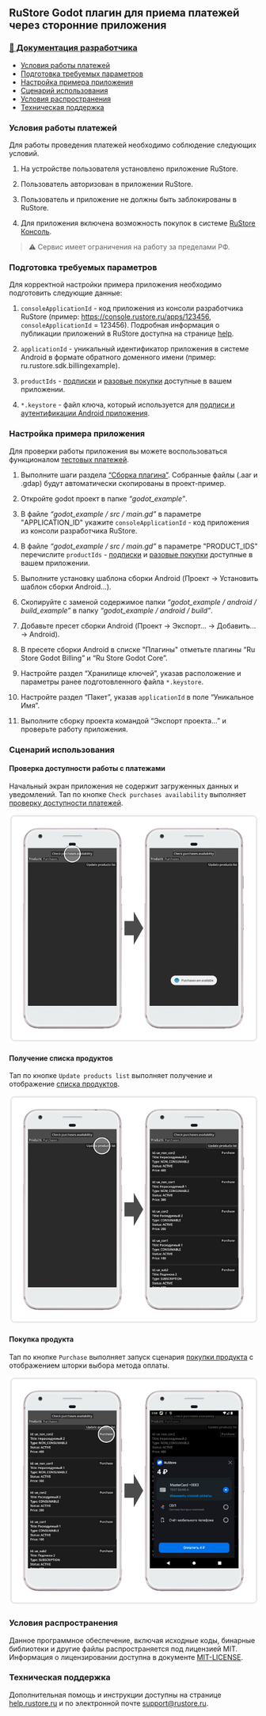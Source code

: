 ## RuStore Godot плагин для приема платежей через сторонние приложения

### [🔗 Документация разработчика](https://help.rustore.ru/rustore/for_developers/developer-documentation/sdk_payments/godot)

- [Условия работы платежей](#Условия-работы-платежей)
- [Подготовка требуемых параметров](#Подготовка-требуемых-параметров)
- [Настройка примера приложения](#Настройка-примера-приложения)
- [Сценарий использования](#Сценарий-использования)
- [Условия распространения](#Условия-распространения)
- [Техническая поддержка](#Техническая-поддержка)


### Условия работы платежей

Для работы проведения платежей необходимо соблюдение следующих условий.

1. На устройстве пользователя установлено приложение RuStore.

2. Пользователь авторизован в приложении RuStore.

3. Пользователь и приложение не должны быть заблокированы в RuStore.

4. Для приложения включена возможность покупок в системе [RuStore Консоль](https://console.rustore.ru/).

> ⚠️ Сервис имеет ограничения на работу за пределами РФ.


### Подготовка требуемых параметров

Для корректной настройки примера приложения необходимо подготовить следующие данные:

1. `consoleApplicationId` - код приложения из консоли разработчика RuStore (пример: https://console.rustore.ru/apps/123456, `consoleApplicationId` = 123456). Подробная информация о публикации приложений в RuStore доступна на странице [help](https://help.rustore.ru/rustore/for_developers/publishing_and_verifying_apps).

2. `applicationId` - уникальный идентификатор приложения в системе Android в формате обратного доменного имени (пример: ru.rustore.sdk.billingexample).

3. `productIds` - [подписки](https://www.rustore.ru/help/developers/monetization/create-app-subscription/) и [разовые покупки](https://www.rustore.ru/help/developers/monetization/create-paid-product-in-application/) доступные в вашем приложении.

4. `*.keystore` - файл ключа, который используется для [подписи и аутентификации Android приложения](https://www.rustore.ru/help/developers/publishing-and-verifying-apps/app-publication/apk-signature/).


###  Настройка примера приложения

Для проверки работы приложения вы можете воспользоваться функционалом [тестовых платежей](https://www.rustore.ru/help/developers/monetization/sandbox).

1. Выполните шаги раздела [“Сборка плагина”](../README.md). Собранные файлы (.aar и .gdap) будут автоматически скопированы в проект-пример.

2. Откройте godot проект в папке _“godot_example”_.

3. В файле _“godot_example / src / main.gd”_ в параметре "APPLICATION_ID" укажите `consoleApplicationId` - код приложения из консоли разработчика RuStore.

4. В файле _“godot_example / src / main.gd”_ в параметре "PRODUCT_IDS" перечислите `productIds` - [подписки](https://www.rustore.ru/help/developers/monetization/create-app-subscription/) и [разовые покупки](https://www.rustore.ru/help/developers/monetization/create-paid-product-in-application/) доступные в вашем приложении.

5. Выполните установку шаблона сборки Android (Проект → Установить шаблон сборки Android...).

6. Скопируйте с заменой содержимое папки _“godot_example / android / build_example”_ в папку _“godot_example / android / build”_.

7. Добавьте пресет сборки Android (Проект → Экспорт... → Добавить... → Android).

8. В пресете сборки Android в списке "Плагины" отметьте плагины “Ru Store Godot Billing” и “Ru Store Godot Core”.

9. Настройте раздел “Хранилище ключей”, указав расположение и параметры ранее подготовленного файла `*.keystore`.

10. Настройте раздел “Пакет”, указав `applicationId` в поле “Уникальное Имя”.

11. Выполните сборку проекта командой “Экспорт проекта...” и проверьте работу приложения.


### Сценарий использования

#### Проверка доступности работы с платежами

Начальный экран приложения не содержит загруженных данных и уведомлений. Тап по кнопке `Check purchases availability` выполняет [проверку доступности платежей](https://www.rustore.ru/help/sdk/payments/checkpurchasesavailability).

![Проверка доступности платежей](images/02_check_purchases_availability.png)


#### Получение списка продуктов

Тап по кнопке `Update products list` выполняет получение и отображение [списка продуктов](https://www.rustore.ru/help/sdk/payments/getproducts).

![Получение списка продуктов](images/03_update_products_list.png)


#### Покупка продукта

Тап по кнопке `Purchase` выполняет запуск сценария [покупки продукта](https://www.rustore.ru/help/sdk/payments/purchaseproduct) с отображением шторки выбора метода оплаты.

![Покупка продукта](images/04_purchase.png)


### Условия распространения

Данное программное обеспечение, включая исходные коды, бинарные библиотеки и другие файлы распространяется под лицензией MIT. Информация о лицензировании доступна в документе [MIT-LICENSE](../MIT-LICENSE.txt).


### Техническая поддержка

Дополнительная помощь и инструкции доступны на странице [help.rustore.ru](https://help.rustore.ru/) и по электронной почте [support@rustore.ru](mailto:support@rustore.ru).
